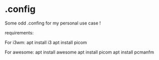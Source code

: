 # .config
Some odd .confing for my personal use case !

requirements:

For i3wm:
apt install i3
apt install picom

For awesome:
apt install awesome
apt install picom
apt install pcmanfm
